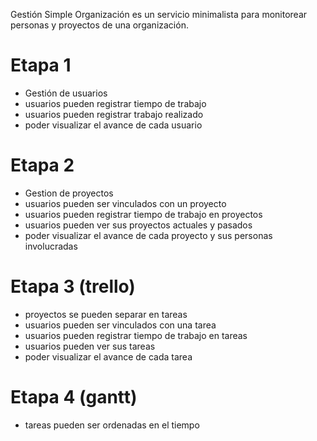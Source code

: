 Gestión Simple Organización es un servicio minimalista para monitorear personas y proyectos de una organización.

# Etapa 1
- Gestión de usuarios
- usuarios pueden registrar tiempo de trabajo
- usuarios pueden registrar trabajo realizado
- poder visualizar el avance de cada usuario

# Etapa 2
- Gestion de proyectos
- usuarios pueden ser vinculados con un proyecto
- usuarios pueden registrar tiempo de trabajo en proyectos
- usuarios pueden ver sus proyectos actuales y pasados
- poder visualizar el avance de cada proyecto y sus personas involucradas

# Etapa 3 (trello)
- proyectos se pueden separar en tareas
- usuarios pueden ser vinculados con una tarea
- usuarios pueden registrar tiempo de trabajo en tareas
- usuarios pueden ver sus tareas 
- poder visualizar el avance de cada tarea

# Etapa 4 (gantt)
- tareas pueden ser ordenadas en el tiempo
